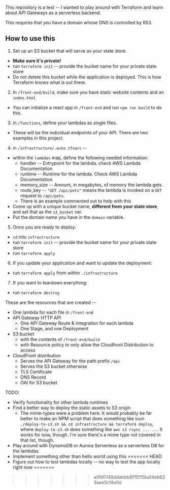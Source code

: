 This repository is a test -- I wanted to play around with Terraform and learn about API Gateways as a serverless backend.

This requires that you have a domain whose DNS is controlled by R53.

## How to use this
1. Set up an S3 bucket that will serve as your state store. 
  - **Make sure it's private!**
  - run `terraform init` -- provide the bucket name for your private state store
  - Do not delete this bucket while the application is deployed. This is how Terraform knows what is out there.
2. In `/front-end/build`, make sure you have static website contents and an `index.html`.
  - You can initialize a react app in `/front-end` and run `npm run build` to do this.
3. in `/functions`, define your lambdas as single files. 
  - These will be the individual endpoints of your API. There are two examples in this project.
4. in `/infrastructure/.auto.tfvars` --
  - within the `lambdas` map, define the following needed information:
    - handler -- Entrypoint for the lambda. check AWS Lambda Documentation
    - runtime -- Runtime for the lambda. Check AWS Lambda Documentation
    - memory_size -- Amount, in megabytes, of memory the lambda gets.
    - route_key -- `"GET /api/pets"` means the lambda is invoked on a `GET` request to `/api/pets`.
    - There is an example commented out to help with this
  - Come up with a unique bucket name, **different from your state store**, and set that as the `s3_bucket` var.
  - Put the domain name you have in the `domain` variable.
5. Once you are ready to deploy:
  - `cd` into `infrastructure` 
  - run `terraform init` -- provide the bucket name for your private state store
  - run `terraform apply`
6. If you update your application and want to update the deployment:
  - run `terraform apply` from within `./infrastructure`
7. If you want to teardown everything:
  - run `terraform destroy`


These are the resources that are created --
  - One lambda for each file in `/front-end`
  - API Gateway HTTP API
    - One API Gateway Route & Integration for each lambda
    - One Stage, and one Deployment
  - S3 bucket
    - with the contents of `/front-end/build`
    - with Resource policy to only allow the Cloudfront Distribution to access
  - CloudFront distribution
    - Serves the API Gateway for the path prefix `/api`
    - Serves the S3 bucket otherwise
    - TLS Certificate
    - DNS Record
    - OAI for S3 bucket


TODO:
  - Verify functionality for other lambda runtimes
  - Find a better way to deploy the static assets to S3 origin
    - The mime-types were a problem here. It would probably be far better to make an NPM script that does something like `bash ./deploy-to-s3.sh && cd infrastructure && terraform deploy`, where `deploy-to-s3.sh` does something like `aws s3 rsync ... ...` It works for now, though. I'm sure there's a mime type not covered in that list, though.
  - Play around with DynamoDB or Aurora Serverless as a serverless DB for the lambdas
  - Implement something other than hello world using this
<<<<<<< HEAD
  - Figure out how to test lambdas locally -- no way to test the app locally right now
=======
>>>>>>> a0fd0148ddabbb8f15f15ba14eb833aee5cf4e0d
